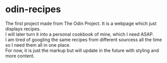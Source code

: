 # odin-recipes

The first project made from The Odin Project. It is a webpage which just displays recipes. \
I will later turn it into a personal cookbook of mine, which I need ASAP. \
I am tired of googling the same recipes from different sourcess all the time so I need them all in one place. \
For now, it is just the markup but will update in the future with styling and more content. 